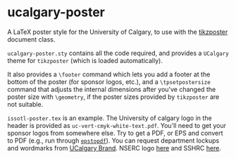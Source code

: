 # ucalgary-poster

A LaTeX poster style for the University of Calgary, to use with the
[tikzposter](https://ctan.org/pkg/tikzposter?lang=en) document class.

`ucalgary-poster.sty` contains all the code required, and provides a
`UCalgary` theme for `tikzposter` (which is loaded automatically). 

It also provides a `\footer` command which lets you add a footer at
the bottom of the poster (for sponsor logos, etc.), and a
`\tpsetpostersize` command that adjusts the internal dimensions after
you've changed the poster size with `\geometry`, if the poster sizes
provided by `tikzposter` are not suitable.

`issotl-poster.tex` is an example. The University of calgary logo in
the header is provided as `uc-vert-cmyk-white-text.pdf`. You'll need
to get your sponsor logos from somewhere else. Try to get a PDF, or EPS
and convert to PDF (e.g., run through
[`epstopdf`](https://ctan.org/pkg/epstopdf?lang=en)). You can request
department lockups and wordmarks from [UCalgary
Brand](https://www.ucalgary.ca/brand/logos/request). NSERC logo
[here](http://www.nserc-crsng.gc.ca/NSERC-CRSNG/VisualIdentity-IdentiteVisuelle_eng.asp)
and SSHRC
[here](http://www.sshrc-crsh.gc.ca/about-au_sujet/sshrc-logo-crsh/index-eng.aspx).
